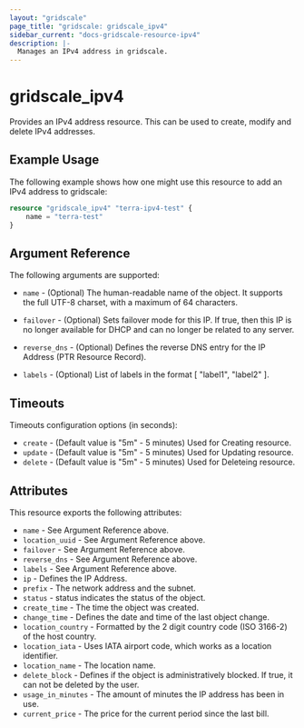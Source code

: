 ```yaml
---
layout: "gridscale"
page_title: "gridscale: gridscale_ipv4"
sidebar_current: "docs-gridscale-resource-ipv4"
description: |-
  Manages an IPv4 address in gridscale.
---
```


# gridscale_ipv4

Provides an IPv4 address resource. This can be used to create, modify and delete IPv4 addresses.

## Example Usage

The following example shows how one might use this resource to add an IPv4 address to gridscale:

```terraform
resource "gridscale_ipv4" "terra-ipv4-test" {
	name = "terra-test"
}
```

## Argument Reference

The following arguments are supported:

* `name` - (Optional) The human-readable name of the object. It supports the full UTF-8 charset, with a maximum of 64 characters.

* `failover` - (Optional) Sets failover mode for this IP. If true, then this IP is no longer available for DHCP and can no longer be related to any server.

* `reverse_dns` - (Optional) Defines the reverse DNS entry for the IP Address (PTR Resource Record).

* `labels` - (Optional) List of labels in the format [ "label1", "label2" ].

## Timeouts

Timeouts configuration options (in seconds):

* `create` - (Default value is "5m" - 5 minutes) Used for Creating resource.
* `update` - (Default value is "5m" - 5 minutes) Used for Updating resource.
* `delete` - (Default value is "5m" - 5 minutes) Used for Deleteing resource.

## Attributes

This resource exports the following attributes:

* `name` - See Argument Reference above.
* `location_uuid` - See Argument Reference above.
* `failover` - See Argument Reference above.
* `reverse_dns` - See Argument Reference above.
* `labels` - See Argument Reference above.
* `ip` - Defines the IP Address.
* `prefix` - The network address and the subnet.
* `status` - status indicates the status of the object.
* `create_time` - The time the object was created.
* `change_time` - Defines the date and time of the last object change.
* `location_country` - Formatted by the 2 digit country code (ISO 3166-2) of the host country.
* `location_iata` - Uses IATA airport code, which works as a location identifier.
* `location_name` - The location name.
* `delete_block` - Defines if the object is administratively blocked. If true, it can not be deleted by the user.
* `usage_in_minutes` - The amount of minutes the IP address has been in use.
* `current_price` - The price for the current period since the last bill.
